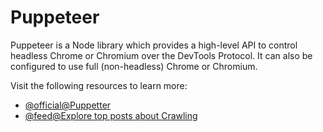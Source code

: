 # Puppeteer

Puppeteer is a Node library which provides a high-level API to control headless Chrome or Chromium over the DevTools Protocol. It can also be configured to use full (non-headless) Chrome or Chromium.

Visit the following resources to learn more:

- [@official@Puppetter](https://developer.chrome.com/docs/puppeteer/)
- [@feed@Explore top posts about Crawling](https://app.daily.dev/tags/crawling?ref=roadmapsh)